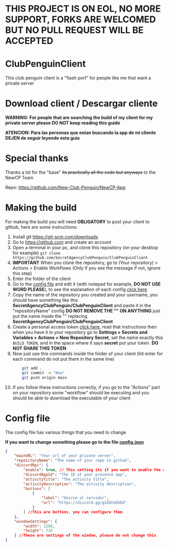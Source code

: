 # THIS PROJECT IS ON EOL, NO MORE SUPPORT, FORKS ARE WELCOMED BUT NO PULL REQUEST WILL BE ACCEPTED

# ClubPenguinClient

This club penguin client is a "flash port" for people like me that want a private server

# Download client / Descargar cliente

**WARNING: For people that are searching the build of my client for my private server please DO NOT keep reading this guide**

**ATENCION: Para las personas que estan buscando la app de mi cliente DEJEN de seguir leyendo esta guia**

# Special thanks

Thanks a lot for the "base" ~~its practically all the code but anyways~~ to the NewCP Team

Repo: https://github.com/New-Club-Penguin/NewCP-App

# Making the build

For making the build you will need **OBLIGATORY** to post your client to github, here are some instructions:

1. Install git https://git-scm.com/downloads
2. Go to https://github.com and create an account
3. Open a terminal in your pc, and clone this repository (on your desktop for example) `git clone https://github.com/SecretAgencyClubPenguin/ClubPenguinClient`
4. **IMPORTANT** When you clone the repository, go to (Your repository) > Actions > Enable Workflows (Only if you see the message if not, ignore this step)
5. Enter the folder of the client
6. Go to the [config file](./config.json) and edit it (with notepad for example, **DO NOT USE WORD PLEASE**), to see the explanation of each config [click here](#config-file)
7. Copy the name of the repository you created and your username, you should have something like this **SecretAgencyClubPenguin/ClubPenguinClient** and paste it in the "repositoryName" config **DO NOT REMOVE THE "" ON ANYTHING** just put the name inside the "" replacing **SecretAgencyClubPenguin/ClubPenguinClient**
8. Create a personal access token [click here](https://docs.github.com/en/authentication/keeping-your-account-and-data-secure/managing-your-personal-access-tokens#creating-a-personal-access-token-classic), read that instructions then when you have it in your repository go to **Settings > Secrets and Variables > Actions > New Repository Secret**, set the name exactly this `BUILD_TOKEN`, and in the space where it says **secret** put your token. **DO NOT SHARE THIS TOKEN**
9. Now just use this commands inside the folder of your client (hit enter for each command do not put them in the same line)
    ```sh
    	git add .
    	git commit -m "New"
    	git push origin main
    ```
10. If you follow these instructions correctly, if you go to the "Actions" part on your repository some "workflow" should be executing and you should be able to download the executable of your client

# Config file

The config file has various things that you need to change

**If you want to change something please go to the file [config.json](./config.json)**

```json
{
	"mainURL": "Your url of your private server",
	"repositoryName": "The name of your repo in github",
	"discordRpc": {
		"enable": true, // This setting its if you want to enable the discord presence
		"discordAppId": "The ID of your presence app",
		"activityTitle": "The activity title",
		"activityDescription": "The activity description",
		"buttons": [
			{
				"label": "Unirse al servidor",
				"url": "https://discord.gg/g3ZbCmShD4"
			}
		] //This are buttons, you can configure them
	},
	"windowSettings": {
		"width": 1280,
		"height": 720
	} //These are settings of the window, please do not change this
}
```
